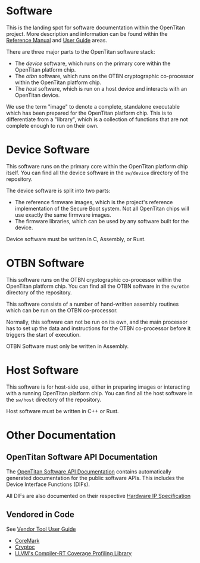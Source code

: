 # Software

This is the landing spot for software documentation within the OpenTitan project.
More description and information can be found within the [Reference Manual](../util/README.md) and [User Guide](../doc/getting_started/README.md) areas.

There are three major parts to the OpenTitan software stack:

*   The _device_ software, which runs on the primary core within the OpenTitan platform chip.
*   The _otbn_ software, which runs on the OTBN cryptographic co-processor within the OpenTitan platform chip.
*   The _host_ software, which is run on a host device and interacts with an OpenTitan device.

We use the term "image" to denote a complete, standalone executable which has been prepared for the OpenTitan platform chip.
This is to differentiate from a "library", which is a collection of functions that are not complete enough to run on their own.

# Device Software

This software runs on the primary core within the OpenTitan platform chip itself.
You can find all the device software in the `sw/device` directory of the repository.

The device software is split into two parts:
*   The reference firmware images, which is the project's reference implementation of the Secure Boot system.
    Not all OpenTitan chips will use exactly the same firmware images.
*   The firmware libraries, which can be used by any software built for the device.

Device software must be written in C, Assembly, or Rust.

# OTBN Software

This software runs on the OTBN cryptographic co-processor within the OpenTitan platform chip.
You can find all the OTBN software in the `sw/otbn` directory of the repository.

This software consists of a number of hand-written assembly routines which can be run on the OTBN co-processor.

Normally, this software can not be run on its own, and the main processor has to set up the data and instructions for the OTBN co-processor before it triggers the start of execution.

OTBN Software must only be written in Assembly.

# Host Software

This software is for host-side use, either in preparing images or interacting with a running OpenTitan platform chip.
You can find all the host software in the `sw/host` directory of the repository.

Host software must be written in C++ or Rust.

# Other Documentation

## OpenTitan Software API Documentation

The [OpenTitan Software API Documentation](https://opentitan.org/gen/doxy/) contains automatically generated documentation for the public software APIs.
This includes the Device Interface Functions (DIFs).

All DIFs are also documented on their respective [Hardware IP Specification](../hw/README.md)

## Vendored in Code

See [Vendor Tool User Guide](../util/doc/vendor.md)

* [CoreMark](https://github.com/eembc/coremark)
* [Cryptoc](https://chromium.googlesource.com/chromiumos/third_party/cryptoc/)
* [LLVM's Compiler-RT Coverage Profiling Library](https://github.com/llvm/llvm-project/tree/main/compiler-rt)
